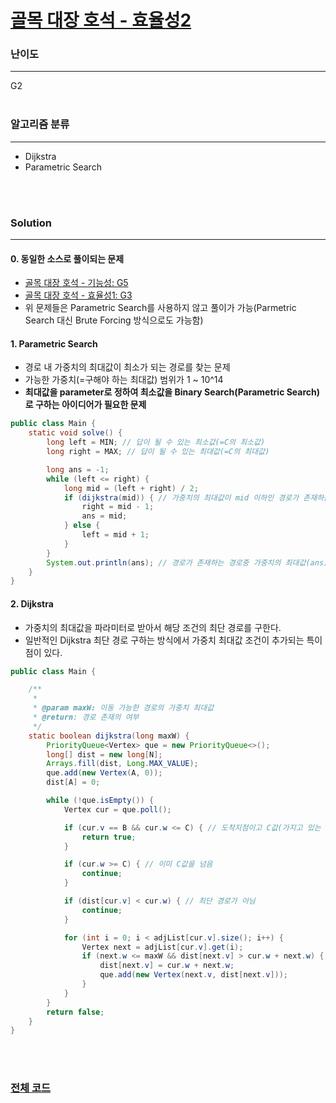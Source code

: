 # [골목 대장 호석 - 효율성2](https://www.acmicpc.net/problem/20183)

### 난이도

***
G2
<br><br>

### 알고리즘 분류

***

* Dijkstra
* Parametric Search

<br><br>

### Solution

***

#### 0. 동일한 소스로 풀이되는 문제

* [골목 대장 호석 - 기능성: G5](https://www.acmicpc.net/problem/20168)
* [골목 대장 호석 - 효율성1: G3](https://www.acmicpc.net/problem/20182)
* 위 문제들은 Parametric Search를 사용하지 않고 풀이가 가능(Parmetric Search 대신 Brute Forcing 방식으로도 가능함)

#### 1. Parametric Search

* 경로 내 가중치의 최대값이 최소가 되는 경로를 찾는 문제
* 가능한 가중치(=구해야 하는 최대값) 범위가 1 ~ 10^14
* **최대값을 parameter로 정하여 최소값을 Binary Search(Parametric Search)로 구하는 아이디어가 필요한 문제**

```java
public class Main {
    static void solve() {
        long left = MIN; // 답이 될 수 있는 최소값(=C의 최소값)
        long right = MAX; // 답이 될 수 있는 최대값(=C의 최대값)

        long ans = -1;
        while (left <= right) {
            long mid = (left + right) / 2;
            if (dijkstra(mid)) { // 가중치의 최대값이 mid 이하인 경로가 존재하는지 확인
                right = mid - 1;
                ans = mid;
            } else {
                left = mid + 1;
            }
        }
        System.out.println(ans); // 경로가 존재하는 경로중 가중치의 최대값(ans)들중 최소값
    }
}
```

#### 2. Dijkstra

* 가중치의 최대값을 파라미터로 받아서 해당 조건의 최단 경로를 구한다.
* 일반적인 Dijkstra 최단 경로 구하는 방식에서 가중치 최대값 조건이 추가되는 특이점이 있다.

```java
public class Main {

    /**
     *
     * @param maxW: 이동 가능한 경로의 가중치 최대값
     * @return: 경로 존재의 여부
     */
    static boolean dijkstra(long maxW) {
        PriorityQueue<Vertex> que = new PriorityQueue<>();
        long[] dist = new long[N];
        Arrays.fill(dist, Long.MAX_VALUE);
        que.add(new Vertex(A, 0));
        dist[A] = 0;

        while (!que.isEmpty()) {
            Vertex cur = que.poll();

            if (cur.v == B && cur.w <= C) { // 도착지점이고 C값(가지고 있는 돈)내에서 경로 탐색 완료
                return true;
            }

            if (cur.w >= C) { // 이미 C값을 넘음
                continue;
            }

            if (dist[cur.v] < cur.w) { // 최단 경로가 아님
                continue;
            }

            for (int i = 0; i < adjList[cur.v].size(); i++) {
                Vertex next = adjList[cur.v].get(i);
                if (next.w <= maxW && dist[next.v] > cur.w + next.w) { // 가중치가 maxW를 넘지 않는 최단 거리
                    dist[next.v] = cur.w + next.w;
                    que.add(new Vertex(next.v, dist[next.v]));
                }
            }
        }
        return false;
    }
}
```

<br><br>

### [전체 코드](https://github.com/Jungmin-Seo0527/CodingTest/blob/main/src/dijkstra/BOJ20183_골목_대장_호석_효율성2.java)
